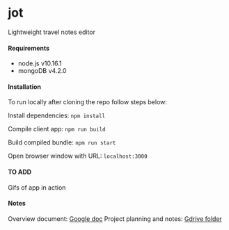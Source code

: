 # jot
Lightweight travel notes editor

#### Requirements

- node.js v10.16.1
- mongoDB v4.2.0

#### Installation

To run locally after cloning the repo follow steps below:

Install dependencies:
```npm install```

Compile client app:
```npm run build```

Build compiled bundle:
```npm run start```

Open browser window with URL: `localhost:3000`

#### TO ADD

Gifs of app in action

#### Notes

Overview document: [Google doc](https://docs.google.com/document/d/1wy2yiGa_UdJpQOpurr5pL_3hlT14GhL3XpD1PHQtARU)
Project planning and notes: [Gdrive folder](https://drive.google.com/drive/u/0/folders/1Gocq9b9Tv0z5GadKJwHPhG94u6JZS7d4)
